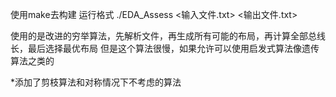 使用make去构建
运行格式
./EDA_Assess <输入文件.txt> <输出文件.txt>

使用的是改进的穷举算法，先解析文件，再生成所有可能的布局，再计算全部总线长，最后选择最优布局
但是这个算法很慢，如果允许可以使用启发式算法像遗传算法之类的

*添加了剪枝算法和对称情况下不考虑的算法
